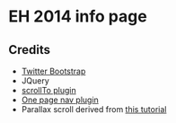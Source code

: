 # EH 2014 info page

## Credits
* [Twitter Bootstrap](https://github.com/twitter/bootstrap/)
* JQuery
* [scrollTo plugin](http://github.com/yckart/jquery.scrollto.js)
* [One page nav plugin](https://github.com/davist11/jQuery-One-Page-Nav)
* Parallax scroll derived from
  [this tutorial](http://www.franckmaurin.com/the-parallax-effects-with-jquery/)

